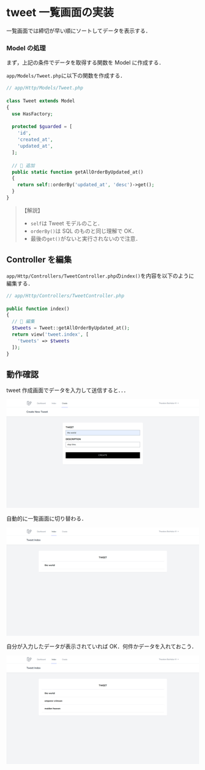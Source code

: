 # tweet 一覧画面の実装

一覧画面では締切が早い順にソートしてデータを表示する．

### Model の処理

まず，上記の条件でデータを取得する関数を Model に作成する．

`app/Models/Tweet.php`に以下の関数を作成する．

```php
// app/Http/Models/Tweet.php

class Tweet extends Model
{
  use HasFactory;

  protected $guarded = [
    'id',
    'created_at',
    'updated_at',
  ];

  // 🔽 追加
  public static function getAllOrderByUpdated_at()
  {
    return self::orderBy('updated_at', 'desc')->get();
  }
}

```

> 【解説】
>
> - `self`は Tweet モデルのこと．
> - `orderBy()`は SQL のものと同じ理解で OK．
> - 最後の`get()`がないと実行されないので注意．

## Controller を編集

`app/Http/Controllers/TweetController.php`の`index()`を内容を以下のように編集する．

```php
// app/Http/Controllers/TweetController.php

public function index()
{
  // 🔽 編集
  $tweets = Tweet::getAllOrderByUpdated_at();
  return view('tweet.index', [
    'tweets' => $tweets
  ]);
}

```

## 動作確認

tweet 作成画面でデータを入力して送信すると．．．

![データ作成](./img/laratter_create_adding.png)

自動的に一覧画面に切り替わる．

![データ1件追加](./img/laratter_index_added_one.png)

自分が入力したデータが表示されていれば OK．何件かデータを入れておこう．

![データ複数件追加](./img/laratter_index_added_some.png)
